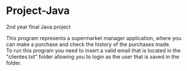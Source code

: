 # Project-Java
2nd year final Java project  
  
This program represents a supermarket manager application, where you can make a purchase and check the history of the purchases made.  
To run this program you need to insert a valid email that is located in the "clientes.txt" folder allowing you to login as the user that is saved in the folder.
